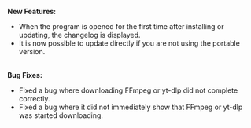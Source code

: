 <strong>New Features:</strong>

<ul>
<li style="text-align: left;">When the program is opened for the first time after installing or updating, the changelog is displayed.</li>
<li style="text-align: left;">It is now possible to update directly if you are not using the portable version.</li>
</ul>
<br>
<strong>Bug Fixes:</strong>
<ul>
<li style="text-align: left;">Fixed a bug where downloading FFmpeg or yt-dlp did not complete correctly.</li>
<li style="text-align: left;">Fixed a bug where it did not immediately show that FFmpeg or yt-dlp was started downloading.</li>
</ul>
